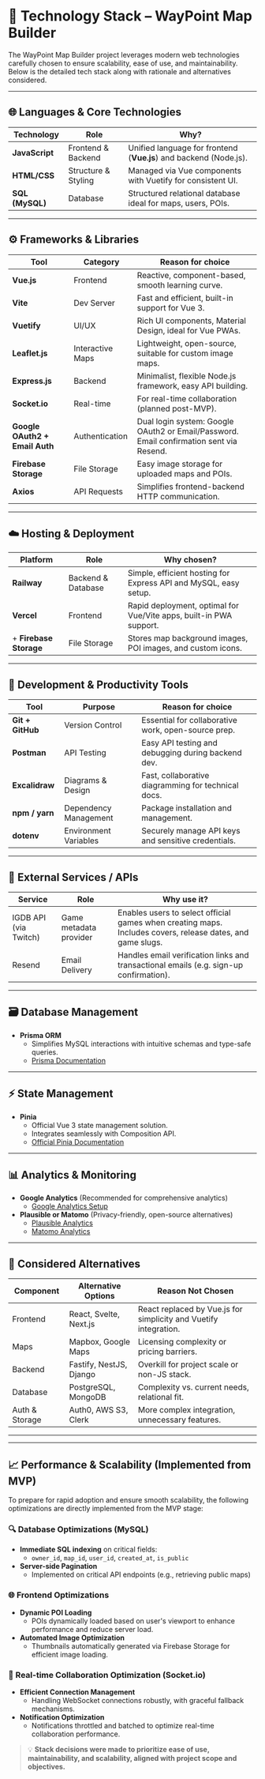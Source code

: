 # 🚀 Technology Stack – WayPoint Map Builder

The WayPoint Map Builder project leverages modern web technologies carefully chosen to ensure scalability, ease of use, and maintainability. Below is the detailed tech stack along with rationale and alternatives considered.

---

## 🌐 Languages & Core Technologies

| Technology       | Role                  | Why?                                                              |
|------------------|-----------------------|-------------------------------------------------------------------|
| **JavaScript**   | Frontend & Backend    | Unified language for frontend (**Vue.js**) and backend (Node.js). |
| **HTML/CSS**     | Structure & Styling   | Managed via Vue components with Vuetify for consistent UI.         |
| **SQL (MySQL)**  | Database              | Structured relational database ideal for maps, users, POIs.       |

---

## ⚙️ Frameworks & Libraries

| Tool               | Category           | Reason for choice                                           |
|--------------------|--------------------|------------------------------------------------------------|
| **Vue.js**         | Frontend           | Reactive, component-based, smooth learning curve.          |
| **Vite**           | Dev Server         | Fast and efficient, built-in support for Vue 3.            |
| **Vuetify**        | UI/UX              | Rich UI components, Material Design, ideal for Vue PWAs.   |
| **Leaflet.js**     | Interactive Maps   | Lightweight, open-source, suitable for custom image maps.  |
| **Express.js**     | Backend            | Minimalist, flexible Node.js framework, easy API building. |
| **Socket.io**      | Real-time          | For real-time collaboration (planned post-MVP).            |
| **Google OAuth2 + Email Auth** | Authentication | Dual login system: Google OAuth2 or Email/Password. Email confirmation sent via Resend. |
| **Firebase Storage**| File Storage      | Easy image storage for uploaded maps and POIs.             |
| **Axios**          | API Requests       | Simplifies frontend-backend HTTP communication.            |

---

## ☁️ Hosting & Deployment

| Platform    | Role                | Why chosen?                                                           |
|-------------|---------------------|-----------------------------------------------------------------------|
| **Railway** | Backend & Database  | Simple, efficient hosting for Express API and MySQL, easy setup.      |
| **Vercel**  | Frontend            | Rapid deployment, optimal for Vue/Vite apps, built-in PWA support.    |
+ **Firebase Storage** | File Storage | Stores map background images, POI images, and custom icons. |
---

## 🧪 Development & Productivity Tools

| Tool                 | Purpose               | Reason for choice                                     |
|----------------------|-----------------------|-------------------------------------------------------|
| **Git + GitHub**     | Version Control       | Essential for collaborative work, open-source prep.  |
| **Postman**          | API Testing           | Easy API testing and debugging during backend dev.   |
| **Excalidraw**       | Diagrams & Design     | Fast, collaborative diagramming for technical docs.  |
| **npm / yarn**       | Dependency Management | Package installation and management.                 |
| **dotenv**           | Environment Variables | Securely manage API keys and sensitive credentials.  |

---

## 📡 External Services / APIs

| Service | Role                          | Why use it?                                                |
|---------|-------------------------------|------------------------------------------------------------|
| IGDB API (via Twitch) | Game metadata provider       | Enables users to select official games when creating maps. Includes covers, release dates, and game slugs. |
| Resend | Email Delivery | Handles email verification links and transactional emails (e.g. sign-up confirmation). |

---

## 🗃️ Database Management

- **Prisma ORM**
  - Simplifies MySQL interactions with intuitive schemas and type-safe queries.
  - [Prisma Documentation](https://www.prisma.io/docs)

---

## ⚡ State Management
- **Pinia**
  - Official Vue 3 state management solution.
  - Integrates seamlessly with Composition API.
  - [Official Pinia Documentation](https://pinia.vuejs.org/)

---

## 📊 Analytics & Monitoring
- **Google Analytics** (Recommended for comprehensive analytics)
  - [Google Analytics Setup](https://developers.google.com/analytics/devguides/collection/gtagjs)
- **Plausible or Matomo** (Privacy-friendly, open-source alternatives)
  - [Plausible Analytics](https://plausible.io/docs)
  - [Matomo Analytics](https://matomo.org/docs/javascript-tracking/)

---

## 🔄 Considered Alternatives

| Component    | Alternative Options        | Reason Not Chosen                             |
|--------------|----------------------------|-----------------------------------------------|
| Frontend     | React, Svelte, Next.js     | React replaced by Vue.js for simplicity and Vuetify integration. |
| Maps         | Mapbox, Google Maps        | Licensing complexity or pricing barriers.     |
| Backend      | Fastify, NestJS, Django    | Overkill for project scale or non-JS stack.   |
| Database     | PostgreSQL, MongoDB        | Complexity vs. current needs, relational fit. |
| Auth & Storage | Auth0, AWS S3, Clerk     | More complex integration, unnecessary features.|

---

---

## 📈 Performance & Scalability (Implemented from MVP)

To prepare for rapid adoption and ensure smooth scalability, the following optimizations are directly implemented from the MVP stage:

### 🔍 Database Optimizations (MySQL)
- **Immediate SQL indexing** on critical fields:
  - `owner_id`, `map_id`, `user_id`, `created_at`, `is_public`
- **Server-side Pagination**
  - Implemented on critical API endpoints (e.g., retrieving public maps)

### 🌐 Frontend Optimizations
- **Dynamic POI Loading**
  - POIs dynamically loaded based on user's viewport to enhance performance and reduce server load.
- **Automated Image Optimization**
  - Thumbnails automatically generated via Firebase Storage for efficient image loading.

### 🔄 Real-time Collaboration Optimization (Socket.io)
- **Efficient Connection Management**
  - Handling WebSocket connections robustly, with graceful fallback mechanisms.
- **Notification Optimization**
  - Notifications throttled and batched to optimize real-time collaboration performance.


> 💡 **Stack decisions were made to prioritize ease of use, maintainability, and scalability, aligned with project scope and objectives.**
